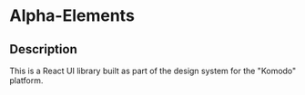 # Alpha-Elements

## Description

This is a React UI library built as part of the design system for the "Komodo" platform.
